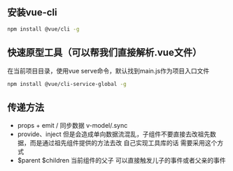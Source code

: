 ## 安装vue-cli
```bash
npm install @vue/cli -g
```

## 快速原型工具（可以帮我们直接解析.vue文件）
在当前项目目录，使用vue serve命令，默认找到main.js作为项目入口文件
```bash
npm install @vue/cli-service-global -g
```
## 传递方法
- props + emit / 同步数据 v-model/.sync
- provide、inject 但是会造成单向数据流混乱，子组件不要直接去改祖先数据，而是通过祖先组件提供的方法去改 自己实现工具库的话 需要采用这个方式
- $parent $children 当前组件的父子 可以直接触发儿子的事件或者父亲的事件